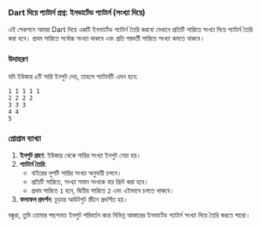 ### Dart দিয়ে প্যাটার্ন প্রশ্ন: ইনভার্টেড প্যাটার্ন (সংখ্যা দিয়ে)

এই সেকশনে আমরা Dart দিয়ে একটি ইনভার্টেড প্যাটার্ন তৈরি করবো যেখানে প্রতিটি সারিতে সংখ্যা দিয়ে প্যাটার্ন তৈরি করা হবে। প্রথম সারিতে সর্বোচ্চ সংখ্যা থাকবে এবং প্রতি পরবর্তী সারিতে সংখ্যা কমতে থাকবে।

### উদাহরণ

যদি ইউজার ৫টি সারি ইনপুট দেয়, তাহলে প্যাটার্নটি এমন হবে:

```
1 1 1 1 1 
2 2 2 2 
3 3 3 
4 4 
5 
```

### প্রোগ্রাম ব্যাখ্যা

1. **ইনপুট গ্রহণ**: ইউজার থেকে সারির সংখ্যা ইনপুট নেয়া হয়।
2. **প্যাটার্ন তৈরি**:
   - বাইরের লুপটি সারির সংখ্যা অনুযায়ী চলবে।
   - প্রতিটি সারিতে, সংখ্যা সমান সংখ্যক বার প্রিন্ট করা হবে।
   - প্রথম সারিতে `1` হবে, দ্বিতীয় সারিতে `2` এবং এইভাবে চলতে থাকবে।
3. **ফলাফল প্রদর্শন**: চূড়ান্ত আউটপুট স্ক্রীনে প্রদর্শিত হয়।

বন্ধুরা, তুমি তোমার পছন্দমত ইনপুট পরিবর্তন করে বিভিন্ন আকারের ইনভার্টেড প্যাটার্ন সংখ্যা দিয়ে তৈরি করতে পারো।